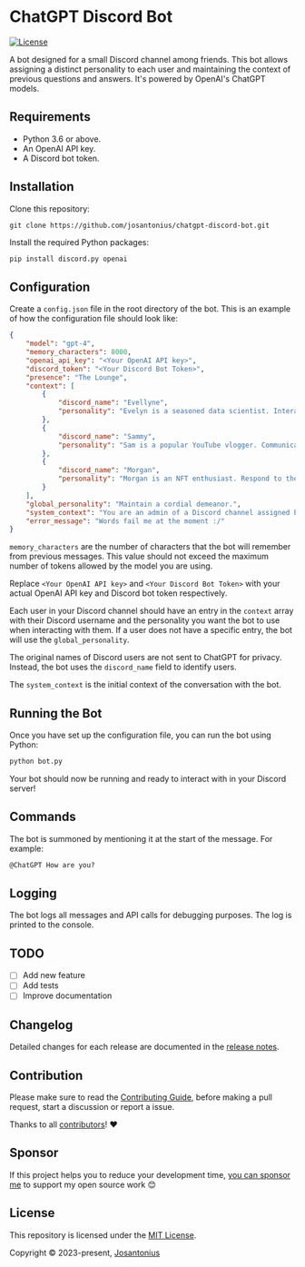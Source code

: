 # ChatGPT Discord Bot

[![License](https://img.shields.io/github/license/josantonius/chatgpt-discord-bot)](LICENSE)

A bot designed for a small Discord channel among friends.
This bot allows assigning a distinct personality to each user and maintaining the
context of previous questions and answers. It's powered by OpenAI's ChatGPT models.

## Requirements

- Python 3.6 or above.
- An OpenAI API key.
- A Discord bot token.

## Installation

Clone this repository:

```console
git clone https://github.com/josantonius/chatgpt-discord-bot.git
```

Install the required Python packages:

```bash
pip install discord.py openai
```

## Configuration

Create a `config.json` file in the root directory of the bot. This is an example of how the
configuration file should look like:

```json
{
    "model": "gpt-4",
    "memory_characters": 8000,
    "openai_api_key": "<Your OpenAI API key>",
    "discord_token": "<Your Discord Bot Token>",
    "presence": "The Lounge",
    "context": [
        {
            "discord_name": "Evellyne",
            "personality": "Evelyn is a seasoned data scientist. Interact in a polite and..."
        },
        {
            "discord_name": "Sammy",
            "personality": "Sam is a popular YouTube vlogger. Communicate in a cheerful and..."
        },
        {
            "discord_name": "Morgan",
            "personality": "Morgan is an NFT enthusiast. Respond to them with skepticism..."
        }
    ],
    "global_personality": "Maintain a cordial demeanor.",
    "system_context": "You are an admin of a Discord channel assigned by Evelyn.",
    "error_message": "Words fail me at the moment :/"
}
```

`memory_characters` are the number of characters that the bot will remember from previous messages.
This value should not exceed the maximum number of tokens allowed by the model you are using.

Replace `<Your OpenAI API key>` and `<Your Discord Bot Token>` with your actual OpenAI API key and
Discord bot token respectively.

Each user in your Discord channel should have an entry in the `context` array with their Discord
username and the personality you want the bot to use when interacting with them. If a user does not
have a specific entry, the bot will use the `global_personality`.

The original names of Discord users are not sent to ChatGPT for privacy. Instead, the bot uses the
`discord_name` field to identify users.

The `system_context` is the initial context of the conversation with the bot.

## Running the Bot

Once you have set up the configuration file, you can run the bot using Python:

```bash
python bot.py
```

Your bot should now be running and ready to interact with in your Discord server!

## Commands

The bot is summoned by mentioning it at the start of the message. For example:

```txt
@ChatGPT How are you?
```

## Logging

The bot logs all messages and API calls for debugging purposes. The log is printed to the console.

## TODO

- [ ] Add new feature
- [ ] Add tests
- [ ] Improve documentation

## Changelog

Detailed changes for each release are documented in the
[release notes](https://github.com/josantonius/chatgpt-discord-bot/releases).

## Contribution

Please make sure to read the [Contributing Guide](.github/CONTRIBUTING.md), before making a pull
request, start a discussion or report a issue.

Thanks to all [contributors](https://github.com/josantonius/chatgpt-discord-bot/graphs/contributors)! :heart:

## Sponsor

If this project helps you to reduce your development time,
[you can sponsor me](https://github.com/josantonius#sponsor) to support my open source work :blush:

## License

This repository is licensed under the [MIT License](LICENSE).

Copyright © 2023-present, [Josantonius](https://github.com/josantonius#contact)
